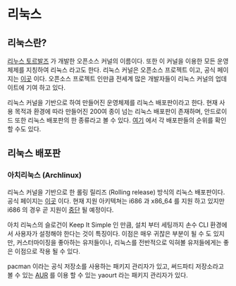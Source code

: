 # 리눅스

## 리눅스란?

[리누스 토르발즈](https://ko.wikipedia.org/wiki/%EB%A6%AC%EB%88%84%EC%8A%A4_%ED%86%A0%EB%A5%B4%EB%B0%9C%EC%8A%A4) 가 개발한 오픈소스 커널의 이름이다.
또한 이 커널을 이용한 모든 운영체제를 지칭하여 리눅스 라고도 한다. 리눅스 커널은 오픈소스 프로젝트 이고, 공식 페이지는 [이곳](http://kernel.org) 이다. 오픈소스 프로젝트 인만큼 전세계 많은 개발자들이 리눅스 커널의 업데이트에 기여 하고 있다. 

리눅스 커널을 기반으로 하여 만들어진 운영체제를 리눅스 배포판이라고 한다. 현재 사용 목적과 환경에 따라 만들어진 200여 종이 넘는 리눅스 배포판이 존재하며, 안드로이드 또한 리눅스 배포판의 한 종류라고 볼 수 있다. [여기](https://distrowatch.com/) 에서 각 배포판들의 순위를 확인 할 수도 있다.

## 리눅스 배포판 

### 아치리눅스 (Archlinux)

리눅스 커널을 기반으로 한 롤링 릴리즈 (Rolling release) 방식의 리눅스 배포판이다. 공식 페이지는 [이곳](https://www.archlinux.org/) 이다. 현재 지원 아키텍쳐는 i686 과 x86_64 를 지원 하고 있지만 i686 의 경우 곧 지원이 [중단](https://www.archlinux.org/news/phasing-out-i686-support/) 될 예정이다. 

아치 리눅스의 슬로건이 Keep It Simple 인 만큼, 설치 부터 세팅까지 손수 CLI 환경에서 사용자가 설정해야 한다는 것이 특징이다. 이점은 매우 귀찮은 부분이 될 수 도 있지만, 커스터마이징을 좋아하는 유저들이나, 리눅스를 전반적으로 익혀볼 유저들에게는 좋은 이점으로 작용 될 수 있다.

pacman 이라는 공식 저장소를 사용하는 패키지 관리자가 있고, 써드파티 저장소라고 볼 수 있는 [AUR](https://aur.archlinux.org/) 를 이용 할 수 있는 yaourt 라는 패키지 관리자가 있다.
